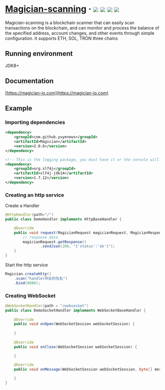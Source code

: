 <h1> 
    <a href="https://magician-io.com">Magician-scanning</a> ·
    <img src="https://img.shields.io/badge/licenes-MIT-brightgreen.svg"/>
    <img src="https://img.shields.io/badge/jdk-11+-brightgreen.svg"/>
    <img src="https://img.shields.io/badge/maven-3.5.4+-brightgreen.svg"/>
    <img src="https://img.shields.io/badge/release-master-brightgreen.svg"/>
</h1>

Magician-scanning is a blockchain scanner that can easily scan transactions on the blockchain, and can monitor and process the balance of the specified address, account changes, and other events through simple configuration. It supports ETH, SOL, TRON three chains

## Running environment

JDK8+

## Documentation

[https://magician-io.com](https://magician-io.com)

## Example

### Importing dependencies
```xml
<dependency>
    <groupId>com.github.yuyenews</groupId>
    <artifactId>Magician</artifactId>
    <version>2.0.6</version>
</dependency>

<!-- This is the logging package, you must have it or the console will not see anything, any logging package that can bridge with slf4j is supported -->
<dependency>
    <groupId>org.slf4j</groupId>
    <artifactId>slf4j-jdk14</artifactId>
    <version>1.7.12</version>
</dependency>
```

### Creating an http service

Create a Handler

```java
@HttpHandler(path="/")
public class DemoHandler implements HttpBaseHandler {

    @Override
    public void request(MagicianRequest magicianRequest, MagicianResponse response) {
        // response data
        magicianRequest.getResponse()
                .sendJson(200, "{'status':'ok'}");
    }
}
```

Start the http service

```java
Magician.createHttp()
    .scan("handler所在的包名")
    .bind(8080);
```

### Creating WebSocket

```java
@WebSocketHandler(path = "/websocket")
public class DemoSocketHandler implements WebSocketBaseHandler {
   
    @Override
    public void onOpen(WebSocketSession webSocketSession) {
     
    }
   
    @Override
    public void onClose(WebSocketSession webSocketSession) {
        
    }

    @Override
    public void onMessage(WebSocketSession webSocketSession, byte[] message) {

    }
}
```